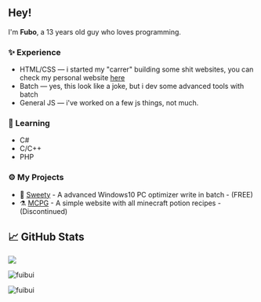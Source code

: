 ## Hey!
I'm **Fubo**, a 13 years old guy who loves programming.

### ✨ Experience
- HTML/CSS — i started my "carrer" building some shit websites, you can check my personal website [here](https://fubo.cf)
- Batch — yes, this look like a joke, but i dev some advanced tools with batch
- General JS — i've worked on a few js things, not much.

### 📖 Learning
- C#
- C/C++
- PHP

### ⚙️ My Projects
- 🔧 [Sweety](https://discord.gg/jsyFQckvbp) - A advanced Windows10 PC optimizer write in batch - (FREE)
- ⚗️ [MCPG](https://github.com/Fuibui/minecraft-potion-guide) - A simple website with all minecraft potion recipes - (Discontinued)

## &#x1f4c8; GitHub Stats

   <img align="center" src="https://github-readme-stats.vercel.app/api?username=Fuibui&count_private=true&show_icons=true&theme=dark&include_all_commits=true)" />
</a>
 <p><img align="center" src="https://github-readme-streak-stats.herokuapp.com/?user=Fuibui&theme=dark" alt="fuibui" /></p>
<a href="https://github.com/fuibui">
<p align="left"><img align="left" src="https://github-readme-stats.vercel.app/api/top-langs?username=fuibui&show_icons=true&locale=en&layout=compact&theme=dark" alt="fuibui" /></p>
 
 <br />

